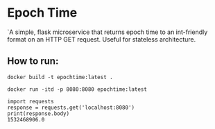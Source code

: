 # Epoch Time

`A simple, flask microservice that returns epoch time to an int-friendly format on an HTTP GET request. Useful for stateless architecture.

## How to run:

`docker build -t epochtime:latest .` 


`docker run -itd -p 8080:8080 epochtime:latest`  

```
import requests
response = requests.get('localhost:8080')
print(response.body)
1532468906.0
``` 
